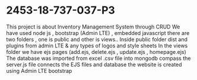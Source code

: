 # 2453-18-737-037-P3
This project is about Inventory Management System through CRUD
We have used node js , bootstrap (Admin LTE) , embedded javascript
there are two folders , one is public and other is views.. Inside public folder dist and plugins from admin LTE  & any types of logos and style sheets
In the views folder we have ejs pages (add.ejs, delete.ejs , update.ejs , homepage.ejs)
The database was imported from excel .csv file into mongodb compass 
the server.js file connects the EJS files and database
the website is created using Admin LTE bootstrap
